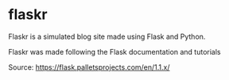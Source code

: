# flaskr
Flaskr is a simulated blog site made using Flask and Python.

Flaskr was made following the Flask documentation and tutorials

Source: https://flask.palletsprojects.com/en/1.1.x/
